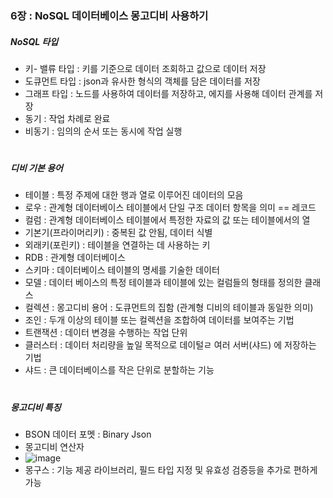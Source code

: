 ### 6장 : NoSQL 데이터베이스 몽고디비 사용하기
##### NoSQL 타입
- 키- 밸류 타입 :  키를 기준으로 데이터 조회하고 값으로 데이터 저장
- 도큐먼트 타입 : json과 유사한 형식의 객체를 담은 데이터를 저장
- 그래프 타입 : 노드를 사용하여 데이터를 저장하고, 에지를 사용해 데이터 관계를 저장
- 동기 : 작업 차례로 완료
- 비동기 : 임의의 순서 또는 동시에 작업 실행
#
##### 디비 기본 용어
- 테이블 : 특정 주제에 대한 행과 열로 이루어진 데이터의 모음
- 로우 : 관계형 데이터베이스 테이블에서 단일 구조 데이터 항목을 의미 == 레코드
- 컬럼 : 관계형 데이터베이스 테이블에서 특정한 자료의 값 또는 테이블에서의 열
- 기본기(프라이머리키) : 중복된 값 안됨, 데이터 식별
- 외래키(포린키) : 테이블을 연결하는 데 사용하는 키
- RDB : 관계형 데이터베이스
- 스키마 : 데이터베이스 테이블의 명세를 기술한 데이터
- 모델 : 데이터 베이스의 특정 테이블과 테이블에 있는 컬럼들의 형태를 정의한 클래스
- 컬렉션 : 몽고디비 용어 :  도큐먼트의 집함 (관계형 디비의 테이블과 동일한 의미)
- 조인 : 두개 이상의 테이블 또는 컬렉션을 조합하여 데이터를 보여주는 기법
- 트랜잭션 : 데이터 변경을 수행하는 작업 단위
- 클러스터 : 데이터 처리량을 높일 목적으로 데이털ㄹ 여러 서버(샤드) 에 저장하는 기법
- 샤드 : 큰 데이터베이스를 작은 단위로 분할하는 기능
#
##### 몽고디비 특징
- BSON 데이터 포멧 : Binary Json
- 몽고디비 연산자
- ![image](https://github.com/FE-DeepDive-Study/Nodejs_Study/assets/34494755/2e2afe9b-dd8f-4714-b46b-1cdf4f01e98a)
- 몽구스 : 기능 제공 라이브러리, 필드 타입 지정 및 유효성 검증등을 추가로 편하게 가능
